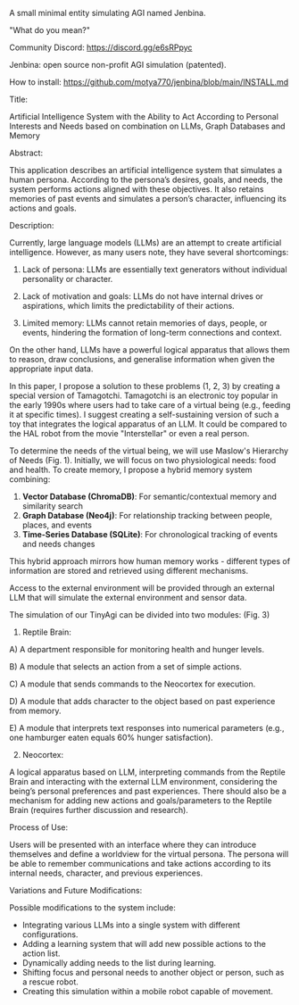 A small minimal entity simulating AGI named Jenbina. 

"What do you mean?"

Community Discord: 
https://discord.gg/e6sRPpyc

Jenbina: open source non-profit AGI simulation (patented). 

How to install: https://github.com/motya770/jenbina/blob/main/INSTALL.md

Title: 

Artificial Intelligence System with the Ability to Act According to Personal Interests and Needs based on combination on LLMs, Graph Databases and Memory 

Abstract: 

This application describes an artificial intelligence system that simulates a human persona. According to the persona’s desires, goals, and needs, the system performs actions aligned with these objectives. It also retains memories of past events and simulates a person’s character, influencing its actions and goals.

Description:

Currently, large language models (LLMs) are an attempt to create artificial intelligence. However, as many users note, they have several shortcomings:

 1) Lack of persona: LLMs are essentially text generators without individual personality or character.

 2) Lack of motivation and goals: LLMs do not have internal drives or aspirations, which limits the predictability of their actions.

 3) Limited memory: LLMs cannot retain memories of days, people, or events, hindering the formation of long-term connections and context.

On the other hand, LLMs have a powerful logical apparatus that allows them to reason, draw conclusions, and generalise information when given the appropriate input data.

In this paper, I propose a solution to these problems (1, 2, 3) by creating a special version of Tamagotchi. Tamagotchi is an electronic toy popular in the early 1990s where users had to take care of a virtual being (e.g., feeding it at specific times). I suggest creating a self-sustaining version of such a toy that integrates the logical apparatus of an LLM. It could be compared to the HAL robot from the movie "Interstellar" or even a real person.

To determine the needs of the virtual being, we will use Maslow's Hierarchy of Needs (Fig. 1). Initially, we will focus on two physiological needs: food and health. To create memory, I propose a hybrid memory system combining:

1. **Vector Database (ChromaDB)**: For semantic/contextual memory and similarity search
2. **Graph Database (Neo4j)**: For relationship tracking between people, places, and events
3. **Time-Series Database (SQLite)**: For chronological tracking of events and needs changes

This hybrid approach mirrors how human memory works - different types of information are stored and retrieved using different mechanisms.

Access to the external environment will be provided through an external LLM that will simulate the external environment and sensor data.

The simulation of our TinyAgi can be divided into two modules: (Fig. 3)

 1. Reptile Brain:

   A) A department responsible for monitoring health and hunger levels.
   
   B) A module that selects an action from a set of simple actions.
   
   C) A module that sends commands to the Neocortex for execution.
   
   D) A module that adds character to the object based on past experience from memory.
   
   E) A module that interprets text responses into numerical parameters (e.g., one hamburger eaten equals 60% hunger satisfaction).

 2. Neocortex:

   A logical apparatus based on LLM, interpreting commands from the Reptile Brain and interacting with the external LLM environment, considering the being’s personal preferences and past experiences. There should also be a mechanism for adding new actions and goals/parameters to the Reptile Brain (requires further discussion and research).

Process of Use:

Users will be presented with an interface where they can introduce themselves and define a worldview for the virtual persona. The persona will be able to remember communications and take actions according to its internal needs, character, and previous experiences.

Variations and Future Modifications:

Possible modifications to the system include:
- Integrating various LLMs into a single system with different configurations.
- Adding a learning system that will add new possible actions to the action list.
- Dynamically adding needs to the list during learning.
- Shifting focus and personal needs to another object or person, such as a rescue robot.
- Creating this simulation within a mobile robot capable of movement.
